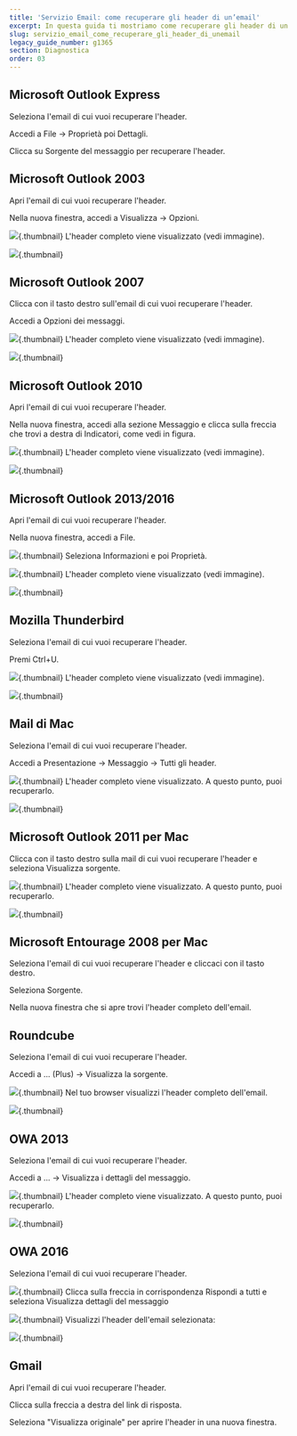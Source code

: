 ```yaml
---
title: 'Servizio Email: come recuperare gli header di un’email'
excerpt: In questa guida ti mostriamo come recuperare gli header di un'email
slug: servizio_email_come_recuperare_gli_header_di_unemail
legacy_guide_number: g1365
section: Diagnostica
order: 03
---
```



## Microsoft Outlook Express
Seleziona l'email di cui vuoi recuperare l'header.

Accedi a File -> Proprietà poi Dettagli.

Clicca su Sorgente del messaggio per recuperare l'header.


## Microsoft Outlook 2003
Apri l'email di cui vuoi recuperare l'header.

Nella nuova finestra, accedi a Visualizza -> Opzioni.

![](images/img_1587.jpg){.thumbnail}
L'header completo viene visualizzato (vedi immagine).

![](images/img_1588.jpg){.thumbnail}


## Microsoft Outlook 2007
Clicca con il tasto destro sull'email di cui vuoi recuperare l'header.

Accedi a Opzioni dei messaggi.

![](images/img_1590.jpg){.thumbnail}
L'header completo viene visualizzato (vedi immagine).

![](images/img_1592.jpg){.thumbnail}


## Microsoft Outlook 2010
Apri l'email di cui vuoi recuperare l'header.

Nella nuova finestra, accedi alla sezione Messaggio e clicca sulla freccia che trovi a destra di Indicatori, come vedi in figura.

![](images/img_1593.jpg){.thumbnail}
L'header completo viene visualizzato (vedi immagine).

![](images/img_1594.jpg){.thumbnail}


## Microsoft Outlook 2013/2016
Apri l'email di cui vuoi recuperare l'header.

Nella nuova finestra, accedi a File.

![](images/img_1595.jpg){.thumbnail}
Seleziona Informazioni e poi Proprietà.

![](images/img_1596.jpg){.thumbnail}
L'header completo viene visualizzato (vedi immagine).

![](images/img_1597.jpg){.thumbnail}


## Mozilla Thunderbird
Seleziona l'email di cui vuoi recuperare l'header.

Premi Ctrl+U.

![](images/img_1598.jpg){.thumbnail}
L'header completo viene visualizzato (vedi immagine).

![](images/img_1599.jpg){.thumbnail}


## Mail di Mac
Seleziona l'email di cui vuoi recuperare l'header.

Accedi a Presentazione -> Messaggio -> Tutti gli header.

![](images/img_1569.jpg){.thumbnail}
L'header completo viene visualizzato. A questo punto, puoi recuperarlo.

![](images/img_1570.jpg){.thumbnail}


## Microsoft Outlook 2011 per Mac
Clicca con il tasto destro sulla mail di cui vuoi recuperare l'header e seleziona Visualizza sorgente.

![](images/img_1565.jpg){.thumbnail}
L'header completo viene visualizzato. A questo punto, puoi recuperarlo.

![](images/img_1566.jpg){.thumbnail}


## Microsoft Entourage 2008 per Mac
Seleziona l'email di cui vuoi recuperare l'header e cliccaci con il tasto destro. 

Seleziona Sorgente.

Nella nuova finestra che si apre trovi l'header completo dell'email.


## Roundcube
Seleziona l'email di cui vuoi recuperare l'header.

Accedi a ... (Plus) -> Visualizza la sorgente.

![](images/img_1600.jpg){.thumbnail}
Nel tuo browser visualizzi l'header completo dell'email.

![](images/img_1601.jpg){.thumbnail}


## OWA 2013
Seleziona l'email di cui vuoi recuperare l'header.

Accedi a ... -> Visualizza i dettagli del messaggio.

![](images/img_1572.jpg){.thumbnail}
L'header completo viene visualizzato. A questo punto, puoi recuperarlo.

![](images/img_1573.jpg){.thumbnail}


## OWA 2016
Seleziona l'email di cui vuoi recuperare l'header.

![](images/img_3725.jpg){.thumbnail}
Clicca sulla freccia in corrispondenza Rispondi a tutti e seleziona Visualizza dettagli del messaggio

![](images/img_3727.jpg){.thumbnail}
Visualizzi l'header dell'email selezionata:

![](images/img_3728.jpg){.thumbnail}


## Gmail
Apri l'email di cui vuoi recuperare l'header.

Clicca sulla freccia a destra del link di risposta. 

Seleziona "Visualizza originale" per aprire l'header in una nuova finestra.

